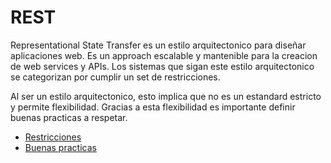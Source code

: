 # REST

Representational State Transfer es un estilo arquitectonico para diseñar aplicaciones web. Es un approach escalable y mantenible para la creacion de web services y APIs. Los sistemas que sigan este estilo arquitectonico se categorizan por cumplir un set de restricciones.

Al ser un estilo arquitectonico, esto implica que no es un estandard estricto y permite flexibilidad. Gracias a esta flexibilidad es importante definir buenas practicas a respetar.

- [Restricciones](https://github.com/daniel18acevedo/DA2-Tecnologia/blob/web-api/rest-restrictions.md)
- [Buenas practicas](https://github.com/daniel18acevedo/DA2-Tecnologia/blob/web-api/rest-good-practices.md)
